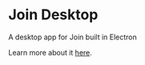 # Join Desktop
A desktop app for Join built in Electron

Learn more about it [here](https://joaoapps.com/join/desktop/).
